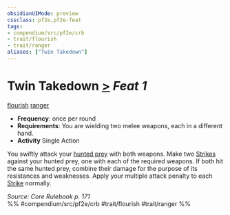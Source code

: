 ```yaml
---
obsidianUIMode: preview
cssclass: pf2e,pf2e-feat
tags:
- compendium/src/pf2e/crb
- trait/flourish
- trait/ranger
aliases: ["Twin Takedown"]
---
```

# Twin Takedown  [>](rules/core-rulebook/chapter-9-playing-the-game.md#Actions "Single Action") *Feat 1*  
[flourish](rules/traits/flourish.md "Flourish Combat Trait")  [ranger](rules/traits/ranger.md "Ranger Class Trait")  

- **Frequency**: once per round
- **Requirements**: You are wielding two melee weapons, each in a different hand.
- **Activity** Single Action

You swiftly attack your [hunted prey](rules/actions/hunt-prey.md) with both weapons. Make two [Strikes](rules/actions/strike.md) against your hunted prey, one with each of the required weapons. If both hit the same hunted prey, combine their damage for the purpose of its resistances and weaknesses. Apply your multiple attack penalty to each [Strike](rules/actions/strike.md) normally.

*Source: Core Rulebook p. 171*  
%% #compendium/src/pf2e/crb #trait/flourish #trait/ranger %%